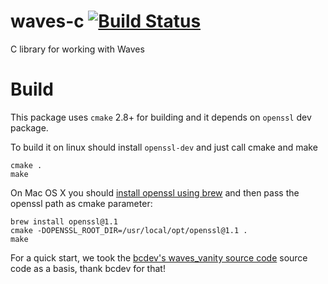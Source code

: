 # waves-c [![Build Status](https://travis-ci.org/wavesplatform/waves-c.svg?branch=master)](https://travis-ci.org/wavesplatform/waves-c)

C library for working with Waves

# Build

This package uses `cmake` 2.8+ for building and it depends on `openssl` dev package.

To build it on linux should install `openssl-dev` and just call cmake and make

```
cmake .
make
```

On Mac OS X you should [install openssl using brew](http://brewformulas.org/Openssl) and then pass the openssl path as cmake parameter:

```
brew install openssl@1.1
cmake -DOPENSSL_ROOT_DIR=/usr/local/opt/openssl@1.1 .
make
```

For a quick start, we took the [bcdev's waves_vanity source code](https://github.com/bcdev-/waves_vanity) source code as a basis, thank bcdev for that!
